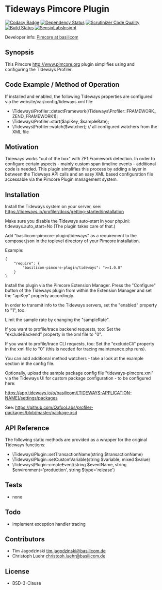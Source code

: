Tideways Pimcore Plugin
================================================

[![Codacy Badge](https://www.codacy.com/project/badge/219fb4f776944b4ebaf770889133d39e)](https://www.codacy.com/app/basilicom/pimcore-plugin-tideways)
[![Dependency Status](https://www.versioneye.com/php/basilicom-pimcore-plugin:tideways/1.0.2/badge.svg)](https://www.versioneye.com/php/basilicom-pimcore-plugin:tideways/1.0.2)
[![Scrutinizer Code Quality](https://scrutinizer-ci.com/g/basilicom/pimcore-plugin-tideways/badges/quality-score.png?b=master)](https://scrutinizer-ci.com/g/basilicom/pimcore-plugin-tideways/?branch=master)
[![Build Status](https://scrutinizer-ci.com/g/basilicom/pimcore-plugin-tideways/badges/build.png?b=master)](https://scrutinizer-ci.com/g/basilicom/pimcore-plugin-tideways/build-status/master)
[![SensioLabsInsight](https://insight.sensiolabs.com/projects/27503bf4-789a-4856-bc83-783e24c2e6af/mini.png)](https://insight.sensiolabs.com/projects/27503bf4-789a-4856-bc83-783e24c2e6af)

Developer info: [Pimcore at basilicom](http://basilicom.de/en/pimcore)

## Synopsis

This Pimcore http://www.pimcore.org plugin simplifies using
and configuring the Tideways Profiler.

## Code Example / Method of Operation

If installed and enabled, the following Tideways properties
are configured via the website/var/config/tideways.xml file:

* \Tideways\Profiler::detectFramework(\Tideways\Profiler::FRAMEWORK_ZEND_FRAMEWORK1);
* \Tideways\Profiler::start($apiKey, $sampleRate);
* \Tideways\Profiler::watch($watcher); // all configured watchers from the XML file

## Motivation

Tideways works "out of the box" with ZF1 Framework detection.
In order to configure certain aspects - mainly custom span timeline
events - additional code is needed. This plugin simplifies this
process by adding a layer in between the Tideways API calls and
an easy XML based configuration file accessable via the Pimcore
Plugin management system.

## Installation

Install the Tideways system on your server, see: https://tideways.io/profiler/docs/getting-started/installation

Make sure you disable the Tideways auto-start in your php.ini: tideways.auto_start=No (The plugin takes care of that.)

Add "basilicom-pimcore-plugin/tideways" as a requirement to the
composer.json in the toplevel directory of your Pimcore installation.

Example:

    {
        "require": {
            "basilicom-pimcore-plugin/tideways": ">=1.0.0"
        }
    }
    
Install the plugin via the Pimcore Extension Manager. Press the "Configure" button of the
Tideways plugin from within the Extension Manager and set the "apiKey" property accordingly.

In order to transmit info to the Tideways servers, set the "enabled" property to "1", too.

Limit the sample rate by changing the "sampleRate".

If you want to profile/trace backend requests, too: Set the "excludeBackend" property in
the xml file to "0".

If you want to profile/trace CLI requests, too: Set the "excludeCli" property in
the xml file to "0" (this is needed for tracing maintenance.php runs).
  
You can add additional method watchers - take a look at the example section in the
config file.

Optionally, upload the sample package config file "tideways-pimcore.xml" via the
Tideways UI for custom package configuration - to be configured here:  

  https://app.tideways.io/o/basilicom/[TIDEWAYS-APPLICATION-NAME]/settings/packages

See: https://github.com/QafooLabs/profiler-packages/blob/master/package.xsd

## API Reference

The following static methods are provided as a wrapper for the original
Tideways functions:
 
* \Tideways\Plugin::setTransactionName(string $transactionName)
* \Tideways\Plugin::setCustomVariable(string $variable, mixed $value)
* \Tideways\Plugin::createEvent(string $eventName, string $environment='production', string $type='release')

## Tests

* none

## Todo

* Implement exception handler tracing 

## Contributors

* Tim Jagodzinski <tim.jagodzinski@basilicom.de>
* Christoph Luehr <christoph.luehr@basilicom.de>

## License

* BSD-3-Clause

